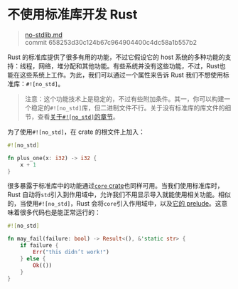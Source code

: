 # 不使用标准库开发 Rust

> [no-stdlib.md](https://github.com/rust-lang/rust/blob/stable/src/doc/book/using-rust-without-the-standard-library.md)
> <br>
> commit 658253d30c124b67c964904400c4dc58a1b557b2

Rust 的标准库提供了很多有用的功能，不过它假设它的 host 系统的多种功能的支持：线程，网络，堆分配和其他功能。有些系统并没有这些功能，不过，Rust也能在这些系统上工作。为此，我们可以通过一个属性来告诉 Rust 我们不想使用标准库：`#![no_std]`。

> 注意：这个功能技术上是稳定的，不过有些附加条件。其一，你可以构建一个稳定的`#![no_std]`库，但二进制文件不行。关于没有标准库的库文件的细节，查看[关于`#![no_std]`的章节](https://github.com/rust-lang/rust/blob/master/src/doc/book/using-rust-without-the-standard-library.html)。

为了使用`#![no_std]`，在 crate 的根文件上加入：

```rust
#![no_std]

fn plus_one(x: i32) -> i32 {
    x + 1
}
```

很多暴露于标准库中的功能通过[`core` crate](https://github.com/rust-lang/rust/blob/stable/src/doc/core/index.html)也同样可用。当我们使用标准库时，Rust 自动将`std`引入到作用域中，允许我们不用显示导入就能使用相关功能。相似的，当使用`#![no_std]`，Rust 会将`core`引入作用域中，以及[它的 prelude](https://github.com/rust-lang/rust/blob/stable/src/doc/core/prelude/v1)。这意味着很多代码也是能正常运行的：

```rust
#![no_std]

fn may_fail(failure: bool) -> Result<(), &'static str> {
    if failure {
        Err("this didn’t work!")
    } else {
        Ok(())
    }
}
```
